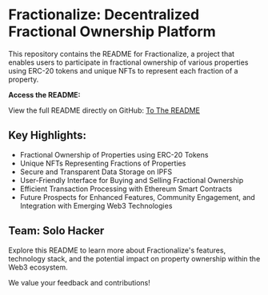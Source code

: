 # Fractionalize: Decentralized Fractional Ownership Platform

This repository contains the README for Fractionalize, a project that enables users to participate in fractional ownership of various properties using ERC-20 tokens and unique NFTs to represent each fraction of a property.

**Access the README:**

View the full README directly on GitHub: [To The README](link-to-your-readme-file)

## Key Highlights:

- Fractional Ownership of Properties using ERC-20 Tokens
- Unique NFTs Representing Fractions of Properties
- Secure and Transparent Data Storage on IPFS
- User-Friendly Interface for Buying and Selling Fractional Ownership
- Efficient Transaction Processing with Ethereum Smart Contracts
- Future Prospects for Enhanced Features, Community Engagement, and Integration with Emerging Web3 Technologies

## Team: Solo Hacker

Explore this README to learn more about Fractionalize's features, technology stack, and the potential impact on property ownership within the Web3 ecosystem.

We value your feedback and contributions!
